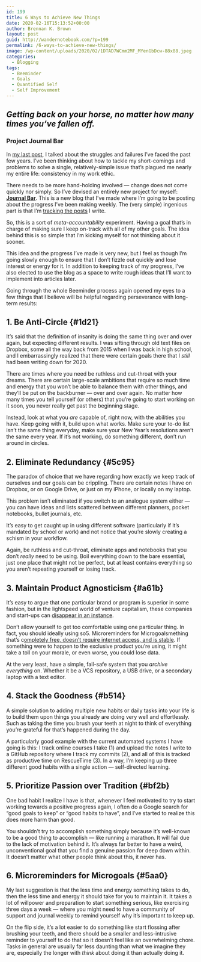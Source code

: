 ```yaml
---
id: 199
title: 6 Ways to Achieve New Things
date: 2020-02-16T15:13:52+00:00
author: Brennan K. Brown
layout: post
guid: http://wandernotebook.com/?p=199
permalink: /6-ways-to-achieve-new-things/
image: /wp-content/uploads/2020/02/1DTAD7WCmm2MF_MYenGbDcw-88x88.jpeg
categories:
  - Blogging
tags:
  - Beeminder
  - Goals
  - Quantified Self
  - Self Improvement
---
```

## _Getting back on your horse, no matter how many times you’ve fallen off._

### Project Journal Bar

In <a target="_blank" rel="noreferrer noopener" href="https://medium.com/@brennanbrown/goal-failure-bc3a39a0f418">my last post</a>, I talked about the struggles and failures I’ve faced the past few years. I’ve been thinking about how to tackle my short-comings and problems to solve a single, relatively-simple issue that’s plagued me nearly my entire life: consistency in my work ethic.

There needs to be more hand-holding involved — change does not come quickly nor simply. So I’ve devised an entirely new project for myself: <a href="https://journal.bar/" target="_blank" rel="noreferrer noopener"><strong>Journal Bar</strong></a>. This is a new blog that I’ve made where I’m going to be posting about the progress I’ve been making weekly. The (very simple) ingenious part is that I’m <a href="https://www.beeminder.com/brennanbrown/journalbar" target="_blank" rel="noreferrer noopener">tracking the posts</a> I write.

So, this is a sort of _meta-accountability_ experiment. Having a goal that’s in charge of making sure I keep on-track with all of my other goals. The idea behind this is so simple that I’m kicking myself for not thinking about it sooner.

This idea and the progress I’ve made is very new, but I feel as though I’m going slowly enough to ensure that I don’t fizzle out quickly and lose interest or energy for it. In addition to keeping track of my progress, I’ve also elected to use the blog as a space to write rough ideas that I’ll want to implement into articles later.

Going through the whole Beeminder process again opened my eyes to a few things that I believe will be helpful regarding perseverance with long-term results:

<!--more-->

## **1. Be Anti-Circle** {#1d21}

It’s said that the definition of insanity is doing the same thing over and over again, but expecting different results. I was sifting through old text files on Dropbox, some all the way back from 2015 when I was back in high school, and I embarrassingly realized that there were certain goals there that I _still_ had been writing down for 2020.  
  
There are times where you need be ruthless and cut-throat with your dreams. There are certain large-scale ambitions that require so much time and energy that you won’t be able to balance them with other things, and they’ll be put on the backburner — over and over again. No matter how many times you tell yourself (or others) that you’re going to start working on it soon, you never really get past the beginning stage.

Instead, look at what you _are_ capable of, right now, with the abilities you have. Keep going with it, build upon what works. Make sure your to-do list isn’t the same thing everyday, make sure your New Year’s resolutions aren’t the same every year. If it’s not working, do something different, don’t run around in circles.

## 2. Eliminate Redundancy {#5c95}

The paradox of choice that we have regarding how exactly we keep track of ourselves and our goals can be crippling. There are certain notes I have on Dropbox, or on Google Drive, or just on my iPhone, or locally on my laptop.

This problem isn’t eliminated if you switch to an analogue system either — you can have ideas and lists scattered between different planners, pocket notebooks, bullet journals, etc.

It’s easy to get caught up in using different software (particularly if it’s mandated by school or work) and not notice that you’re slowly creating a schism in your workflow.

Again, be ruthless and cut-throat, eliminate apps and notebooks that you don’t _really_ need to be using. Boil everything down to the bare essential, just one place that might not be perfect, but at least contains everything so you aren’t repeating yourself or losing track.

## 3. Maintain Product Agnosticism {#a61b}

It’s easy to argue that one particular brand or program is superior in some fashion, but in the lightspeed world of venture capitalism, these companies and start-ups can <a href="https://ourincrediblejourney.tumblr.com/" target="_blank" rel="noreferrer noopener">disappear in an instance</a>.

Don’t allow yourself to get too comfortable using one particular thing. In fact, you should ideally using so5. Microreminders for Microgoalsmething that’s c<a href="https://alternativeto.net/" target="_blank" rel="noreferrer noopener">ompletely free, doesn’t require internet access, and is stable</a>. If something were to happen to the exclusive product you’re using, it might take a toll on your morale, or even worse, you could lose data.

At the very least, have a simple, fail-safe system that you _archive everything_ on. Whether it be a VCS repository, a USB drive, or a secondary laptop with a text editor.

## **4. Stack the Goodness** {#b514}

A simple solution to adding multiple new habits or daily tasks into your life is to build them upon things you already are doing very well and effortlessly. Such as taking the time you brush your teeth at night to think of everything you’re grateful for that’s happened during the day.

A particularly good example with the current automated systems I have going is this: I track online courses I take (1) and upload the notes I write to a GitHub repository where I track my commits (2), and all of this is tracked as productive time on RescueTime (3). In a way, I’m keeping up three different good habits with a single action — self-directed learning.

## 5. Prioritize Passion over Tradition {#bf2b}

One bad habit I realize I have is that, whenever I feel motivated to try to start working towards a positive progress again, I often do a Google search for “good goals to keep” or “good habits to have”, and I’ve started to realize this does more harm than good.

You shouldn’t try to accomplish something simply because it’s well-known to be a good thing to accomplish — like running a marathon. It will fail due to the lack of motivation behind it. It’s always far better to have a weird, unconventional goal that you find a genuine passion for deep down within. It doesn’t matter what other people think about this, it never has.

## 6. Microreminders for Microgoals {#5aa0}

My last suggestion is that the less time and energy something takes to do, then the less time and energy it should take for you to maintain it. It takes a lot of willpower and preparation to start something serious, like exercising three days a week — where you might need to have a community of support and journal weekly to remind yourself why it’s important to keep up.

On the flip side, it’s a lot easier to do something like start flossing after brushing your teeth, and there should be a smaller and less-intrusive reminder to yourself to do that so it doesn’t feel like an overwhelming chore. Tasks in general are usually far less daunting than what we imagine they are, especially the longer with _think_ about doing it than actually doing it.